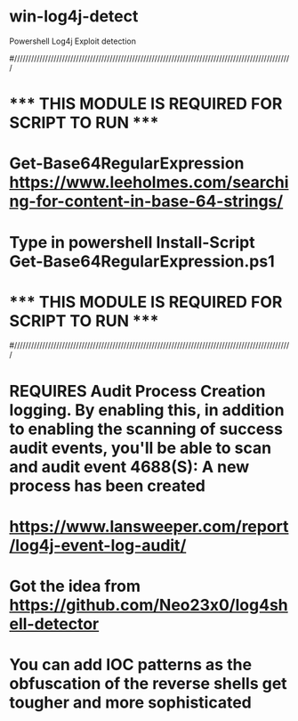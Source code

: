 # win-log4j-detect
Powershell Log4j Exploit detection


#///////////////////////////////////////////////////////////////////////////////////////////////////
# *** THIS MODULE IS REQUIRED FOR SCRIPT TO RUN ***
# Get-Base64RegularExpression https://www.leeholmes.com/searching-for-content-in-base-64-strings/
# Type in powershell Install-Script Get-Base64RegularExpression.ps1
# *** THIS MODULE IS REQUIRED FOR SCRIPT TO RUN ***
#///////////////////////////////////////////////////////////////////////////////////////////////////
# REQUIRES Audit Process Creation logging. By enabling this, in addition to enabling the scanning of success audit events, you'll be able to scan and audit event 4688(S): A new process has been created
# https://www.lansweeper.com/report/log4j-event-log-audit/
# Got the idea from https://github.com/Neo23x0/log4shell-detector
# You can add IOC patterns as the obfuscation of the reverse shells get tougher and more sophisticated
